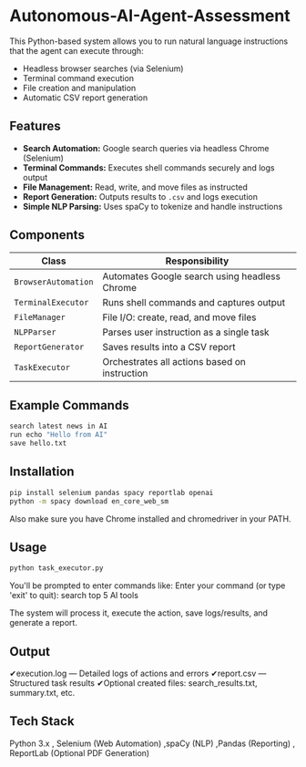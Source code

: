 # Autonomous-AI-Agent-Assessment
This Python-based system allows you to run natural language instructions that the agent can execute through:
- Headless browser searches (via Selenium)
- Terminal command execution
- File creation and manipulation
- Automatic CSV report generation

## Features

- **Search Automation:** Google search queries via headless Chrome (Selenium)
- **Terminal Commands:** Executes shell commands securely and logs output
- **File Management:** Read, write, and move files as instructed
- **Report Generation:** Outputs results to `.csv` and logs execution
- **Simple NLP Parsing:** Uses spaCy to tokenize and handle instructions

## Components

| Class             | Responsibility                                  |
|------------------|--------------------------------------------------|
| `BrowserAutomation` | Automates Google search using headless Chrome |
| `TerminalExecutor` | Runs shell commands and captures output        |
| `FileManager`       | File I/O: create, read, and move files        |
| `NLPParser`         | Parses user instruction as a single task      |
| `ReportGenerator`   | Saves results into a CSV report               |
| `TaskExecutor`      | Orchestrates all actions based on instruction |


## Example Commands

```bash
search latest news in AI
run echo "Hello from AI"
save hello.txt
```


## Installation

```bash
pip install selenium pandas spacy reportlab openai
python -m spacy download en_core_web_sm
```
 Also make sure you have Chrome installed and chromedriver in your PATH.



## Usage

```bash
python task_executor.py
```
You'll be prompted to enter commands like:
Enter your command (or type 'exit' to quit): search top 5 AI tools

The system will process it, execute the action, save logs/results, and generate a report.



 ## Output
✔execution.log — Detailed logs of actions and errors
✔report.csv — Structured task results
✔Optional created files: search_results.txt, summary.txt, etc.




 ## Tech Stack
Python 3.x , Selenium (Web Automation) ,spaCy (NLP) ,Pandas (Reporting) , ReportLab (Optional PDF Generation)



